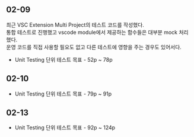 ## 02-09

최근 VSC Extension Multi Project의 테스트 코드를 작성했다.  
통합 테스트로 진행했고 vscode module에서 제공하는 함수들은 대부분 mock 처리했다.  
운영 코드를 직접 사용할 필요도 없고 다른 테스트에 영향을 주는 경우도 있어서다.

- Unit Testing 단위 테스트 목표 - 52p ~ 78p

## 02-10

- Unit Testing 단위 테스트 목표 - 79p ~ 91p

## 02-13

- Unit Testing 단위 테스트 목표 - 92p ~ 124p
